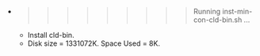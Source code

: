 * >>>>>>>>> Running inst-min-con-cld-bin.sh ...
  * Install cld-bin.
  * Disk size = 1331072K. Space Used = 8K.
